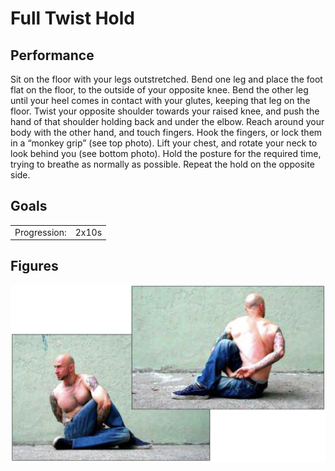 # Full Twist Hold

## Performance

Sit on the floor with your legs outstretched. Bend one leg and place the foot flat on the floor, to the outside of your opposite knee. Bend the other leg until your heel comes in contact with your glutes, keeping that leg on the floor. Twist your opposite shoulder towards your raised knee, and push the hand of that shoulder holding back and under the elbow. Reach around your body with the other hand, and touch fingers. Hook the fingers, or lock them in a “monkey grip” (see top photo). Lift your chest, and rotate your neck to look behind you (see bottom photo). Hold the posture for the required time, trying to breathe as normally as possible. Repeat the hold on the opposite side.

## Goals

| | |
|---|---|
|Progression: | 2x10s |

## Figures

![](../../images/00_stretching/04_lateral_chain/5.png)
